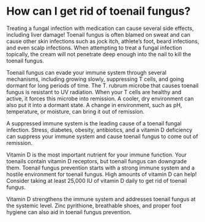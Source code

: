 # How can I get rid of toenail fungus?

Treating a fungal infection with medication can cause several side effects, including liver damage! Toenail fungus is often blamed on sweat and can cause other skin infections such as jock itch, athlete’s foot, beard infections, and even scalp infections. When attempting to treat a fungal infection topically, the cream will not penetrate deep enough into the nail to kill the toenail fungus.

Toenail fungus can evade your immune system through several mechanisms, including growing slowly, suppressing T cells, and going dormant for long periods of time. The T. rubrum microbe that causes toenail fungus is resistant to UV radiation. When your T cells are healthy and active, it forces this microbe into remission. A cooler, dry environment can also put it into a dormant state. A change in environment, such as pH, temperature, or moisture, can bring it out of remission.

A suppressed immune system is the leading cause of a toenail fungal infection. Stress, diabetes, obesity, antibiotics, and a vitamin D deficiency can suppress your immune system and cause toenail fungus to come out of remission.

Vitamin D is the most important nutrient for your immune function. Your toenails contain vitamin D receptors, but toenail fungus can downgrade them. Toenail fungus prevention starts with a strong immune system and a hostile environment for toenail fungus. High amounts of vitamin D can help! Consider taking at least 25,000 IU of vitamin D daily to get rid of toenail fungus.

Vitamin D strengthens the immune system and addresses toenail fungus at the systemic level. Zinc pyrithione, breathable shoes, and proper foot hygiene can also aid in toenail fungus prevention.
